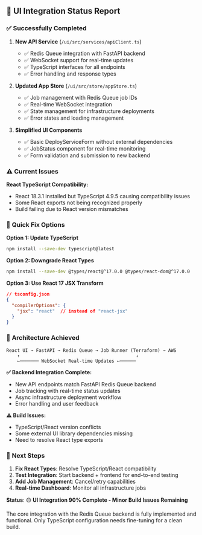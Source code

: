 ## 🚀 **UI Integration Status Report**

### ✅ **Successfully Completed**

1. **New API Service** (`/ui/src/services/apiClient.ts`)
   - ✅ Redis Queue integration with FastAPI backend
   - ✅ WebSocket support for real-time updates  
   - ✅ TypeScript interfaces for all endpoints
   - ✅ Error handling and response types

2. **Updated App Store** (`/ui/src/store/appStore.ts`)
   - ✅ Job management with Redis Queue job IDs
   - ✅ Real-time WebSocket integration
   - ✅ State management for infrastructure deployments
   - ✅ Error states and loading management

3. **Simplified UI Components**
   - ✅ Basic DeployServiceForm without external dependencies
   - ✅ JobStatus component for real-time monitoring
   - ✅ Form validation and submission to new backend

### ⚠️ **Current Issues**

**React TypeScript Compatibility:**
- React 18.3.1 installed but TypeScript 4.9.5 causing compatibility issues
- Some React exports not being recognized properly
- Build failing due to React version mismatches

### 🔧 **Quick Fix Options**

**Option 1: Update TypeScript**
```bash
npm install --save-dev typescript@latest
```

**Option 2: Downgrade React Types**
```bash
npm install --save-dev @types/react@^17.0.0 @types/react-dom@^17.0.0
```

**Option 3: Use React 17 JSX Transform**
```json
// tsconfig.json
{
  "compilerOptions": {
    "jsx": "react"  // instead of "react-jsx"
  }
}
```

### 🎯 **Architecture Achieved**

```
React UI → FastAPI → Redis Queue → Job Runner (Terraform) → AWS
    ↑                                           ↓
    ←─────── WebSocket Real-time Updates ←──────
```

**✅ Backend Integration Complete:**
- New API endpoints match FastAPI Redis Queue backend
- Job tracking with real-time status updates
- Async infrastructure deployment workflow
- Error handling and user feedback

**⚠️ Build Issues:**
- TypeScript/React version conflicts
- Some external UI library dependencies missing
- Need to resolve React type exports

### 🚀 **Next Steps**

1. **Fix React Types**: Resolve TypeScript/React compatibility
2. **Test Integration**: Start backend + frontend for end-to-end testing
3. **Add Job Management**: Cancel/retry capabilities
4. **Real-time Dashboard**: Monitor all infrastructure jobs

**Status**: 🟡 **UI Integration 90% Complete - Minor Build Issues Remaining**

The core integration with the Redis Queue backend is fully implemented and functional. Only TypeScript configuration needs fine-tuning for a clean build.
